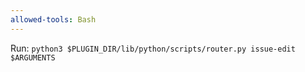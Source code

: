 ```yaml
---
allowed-tools: Bash
---
```


Run: `python3 $PLUGIN_DIR/lib/python/scripts/router.py issue-edit $ARGUMENTS`
